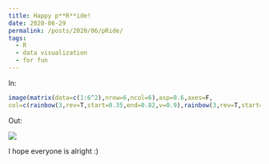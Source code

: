 ```yaml
---
title: Happy p**R**ide!
date: 2020-06-29
permalink: /posts/2020/06/pRide/
tags:
  - R
  - data visualization
  - for fun
---
```


In:

```r
image(matrix(data=c(1:6^2),nrow=6,ncol=6),asp=0.6,axes=F,
col=c(rainbow(3,rev=T,start=0.35,end=0.82,v=0.9),rainbow(3,rev=T,start=0,end=0.18)))
```

Out:

![](https://github.com/malmriv/malmriv.github.io/blob/master/_posts/images/flag.png?raw=true)

I hope everyone is alright :)
